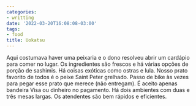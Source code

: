 ```yaml
---
categories:
- writting
date: '2022-03-20T16:08:08-03:00'
tags:
- food
title: Uokatsu
---
```


Aqui costumava haver uma peixaria e o dono resolveu abrir um cardápio para comer no lugar. Os ingredientes são frescos e há várias opções de porção de sashimis. Há coisas exóticas como ostras e lula. Nosso prato favorito de todos é o peixe Saint Peter grelhado. Passo de bike às vezes para pegar esse prato que merece (não entregam). É aceito apenas bandeira Visa ou dinheiro no pagamento. Há dois ambientes com duas e três mesas largas. Os atendentes são bem rápidos e eficientes.